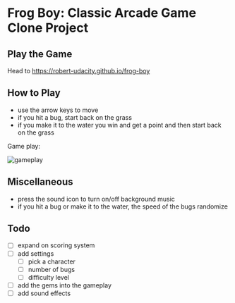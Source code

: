# Frog Boy: Classic Arcade Game Clone Project

## Play the Game

Head to https://robert-udacity.github.io/frog-boy

## How to Play

* use the arrow keys to move
* if you hit a bug, start back on the grass
* if you make it to the water you win and get a point and then start back on the grass

Game play:

<img alt="gameplay" src="https://user-images.githubusercontent.com/734194/54895736-056f9780-4e8f-11e9-92e4-a77b853947d3.png">

## Miscellaneous

* press the sound icon to turn on/off background music
* if you hit a bug or make it to the water, the speed of the bugs randomize

## Todo

- [ ] expand on scoring system
- [ ] add settings
  - [ ] pick a character
  - [ ] number of bugs
  - [ ] difficulty level
- [ ] add the gems into the gameplay
- [ ] add sound effects
